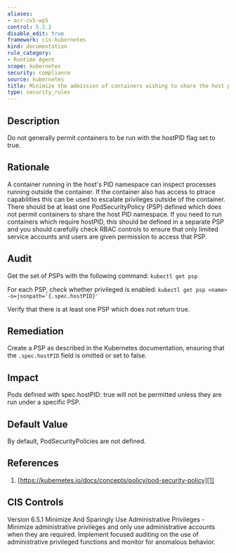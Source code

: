 ```yaml
---
aliases:
- acr-cv5-wp5
control: 5.2.2
disable_edit: true
framework: cis-kubernetes
kind: documentation
rule_category:
- Runtime Agent
scope: kubernetes
security: compliance
source: kubernetes
title: Minimize the admission of containers wishing to share the host process ID namespace
type: security_rules
---
```


## Description

Do not generally permit containers to be run with the hostPID flag set to true.

## Rationale

A container running in the host's PID namespace can inspect processes running outside the container. If the container also has access to ptrace capabilities this can be used to escalate privileges outside of the container. There should be at least one PodSecurityPolicy (PSP) defined which does not permit containers to share the host PID namespace. If you need to run containers which require hostPID, this should be defined in a separate PSP and you should carefully check RBAC controls to ensure that only limited service accounts and users are given permission to access that PSP.

## Audit

Get the set of PSPs with the following command: `kubectl get psp`

For each PSP, check whether privileged is enabled: `kubectl get psp <name> -o=jsonpath='{.spec.hostPID}'`

Verify that there is at least one PSP which does not return true.

## Remediation

Create a PSP as described in the Kubernetes documentation, ensuring that the `.spec.hostPID` field is omitted or set to false.

## Impact

Pods defined with spec.hostPID: true will not be permitted unless they are run under a specific PSP.

## Default Value

By default, PodSecurityPolicies are not defined.

## References

1. [https://kubernetes.io/docs/concepts/policy/pod-security-policy][1]

## CIS Controls

Version 6.5.1 Minimize And Sparingly Use Administrative Privileges - Minimize administrative privileges and only use administrative accounts when they are required. Implement focused auditing on the use of administrative privileged functions and monitor for anomalous behavior.

[1]: https://kubernetes.io/docs/concepts/policy/pod-security-policy
